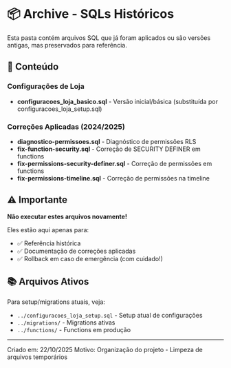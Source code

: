 # 📦 Archive - SQLs Históricos

Esta pasta contém arquivos SQL que já foram aplicados ou são versões antigas, mas preservados para referência.

## 📁 Conteúdo

### Configurações de Loja

- **configuracoes_loja_basico.sql** - Versão inicial/básica (substituída por configuracoes_loja_setup.sql)

### Correções Aplicadas (2024/2025)

- **diagnostico-permissoes.sql** - Diagnóstico de permissões RLS
- **fix-function-security.sql** - Correção de SECURITY DEFINER em functions
- **fix-permissions-security-definer.sql** - Correção de permissões em functions
- **fix-permissions-timeline.sql** - Correção de permissões na timeline

## ⚠️ Importante

**Não executar estes arquivos novamente!**

Eles estão aqui apenas para:

- ✅ Referência histórica
- ✅ Documentação de correções aplicadas
- ✅ Rollback em caso de emergência (com cuidado!)

## 📚 Arquivos Ativos

Para setup/migrations atuais, veja:

- `../configuracoes_loja_setup.sql` - Setup atual de configurações
- `../migrations/` - Migrations ativas
- `../functions/` - Functions em produção

---

Criado em: 22/10/2025
Motivo: Organização do projeto - Limpeza de arquivos temporários
